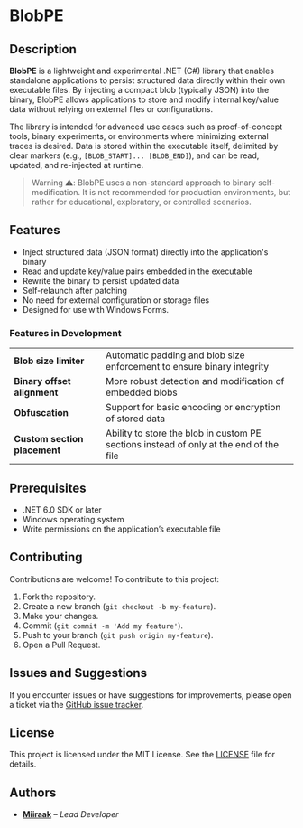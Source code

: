# BlobPE

## Description

**BlobPE** is a lightweight and experimental .NET (C#) library that enables standalone applications to persist structured data directly within their own executable files. By injecting a compact blob (typically JSON) into the binary, BlobPE allows applications to store and modify internal key/value data without relying on external files or configurations.

The library is intended for advanced use cases such as proof-of-concept tools, binary experiments, or environments where minimizing external traces is desired. Data is stored within the executable itself, delimited by clear markers (e.g., `[BLOB_START]... [BLOB_END]`), and can be read, updated, and re-injected at runtime.

> Warning ⚠️: BlobPE uses a non-standard approach to binary self-modification. It is not recommended for production environments, but rather for educational, exploratory, or controlled scenarios.

## Features

- Inject structured data (JSON format) directly into the application's binary
- Read and update key/value pairs embedded in the executable
- Rewrite the binary to persist updated data
- Self-relaunch after patching
- No need for external configuration or storage files
- Designed for use with Windows Forms.

### Features in Development
|||
|---|---|
| **Blob size limiter** | Automatic padding and blob size enforcement to ensure binary integrity |
| **Binary offset alignment** | More robust detection and modification of embedded blobs |
| **Obfuscation** | Support for basic encoding or encryption of stored data |
| **Custom section placement** | Ability to store the blob in custom PE sections instead of only at the end of the file |

## Prerequisites

- .NET 6.0 SDK or later
- Windows operating system
- Write permissions on the application’s executable file

## Contributing

Contributions are welcome! To contribute to this project:

1. Fork the repository.
2. Create a new branch (`git checkout -b my-feature`).
3. Make your changes.
4. Commit (`git commit -m 'Add my feature'`).
5. Push to your branch (`git push origin my-feature`).
6. Open a Pull Request.

## Issues and Suggestions

If you encounter issues or have suggestions for improvements, please open a ticket via the [GitHub issue tracker](https://github.com/Miiraak/BlobPE/issues).

## License

This project is licensed under the MIT License. See the [LICENSE](./LICENSE) file for details.

## Authors

- [**Miiraak**](https://github.com/miiraak) – *Lead Developer*

